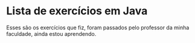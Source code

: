 <h1>Lista de exercícios em Java</h1>
Esses são os exercícios que fiz, foram passados pelo professor da minha faculdade, ainda estou aprendendo.
